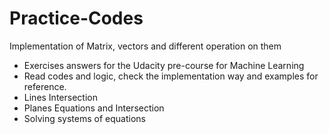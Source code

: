 # Practice-Codes
Implementation of Matrix, vectors and different operation on them
- Exercises answers for the Udacity pre-course for Machine Learning
- Read codes and logic, check the implementation way and examples for reference.
- Lines Intersection
- Planes Equations and Intersection
- Solving systems of equations
